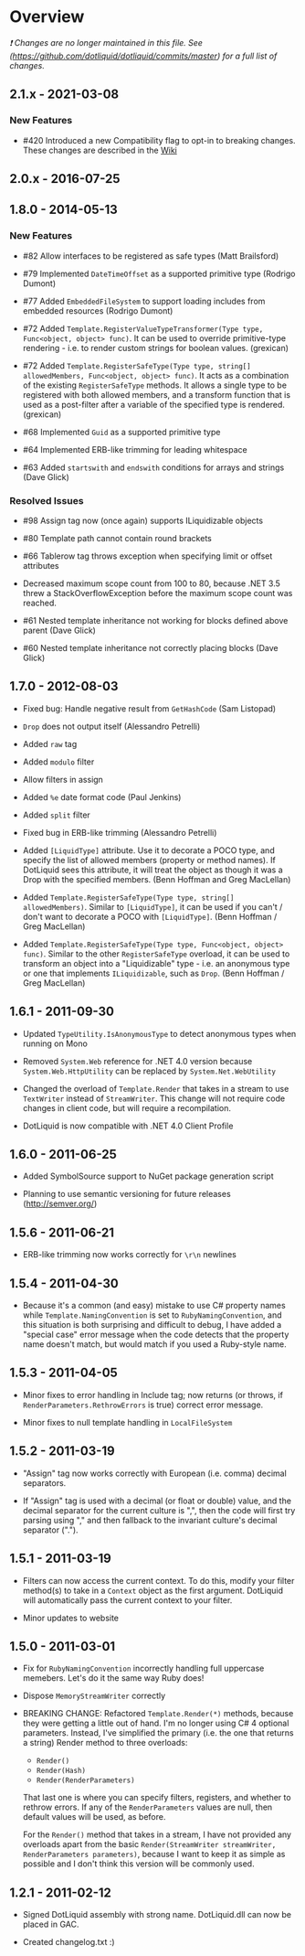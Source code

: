 # Overview

_:exclamation: Changes are no longer maintained in this file. See (https://github.com/dotliquid/dotliquid/commits/master) for a full list of changes._

## 2.1.x - 2021-03-08

### New Features

* \#420 Introduced a new Compatibility flag to opt-in to breaking changes. These changes are described in the [Wiki](https://github.com/dotliquid/dotliquid/wiki/DotLiquid-Syntax-Compatibility#strict-liquid-syntax)

## 2.0.x - 2016-07-25

## 1.8.0 - 2014-05-13

### New Features

* \#82 Allow interfaces to be registered as safe types (Matt Brailsford)

* \#79 Implemented `DateTimeOffset` as a supported primitive type (Rodrigo Dumont)

* \#77 Added `EmbeddedFileSystem` to support loading includes from embedded resources (Rodrigo Dumont)

* \#72 Added `Template.RegisterValueTypeTransformer(Type type, Func<object, object> func)`. It can be used to
  override primitive-type rendering - i.e. to render custom strings for boolean values. (grexican)

* \#72 Added `Template.RegisterSafeType(Type type, string[] allowedMembers, Func<object, object> func)`. It acts as
  a combination of the existing `RegisterSafeType` methods. It allows a single type to be registered with both
  allowed members, and a transform function that is used as a post-filter after a variable of the specified type
  is rendered. (grexican)

* \#68 Implemented `Guid` as a supported primitive type

* \#64 Implemented ERB-like trimming for leading whitespace

* \#63 Added `startswith` and `endswith` conditions for arrays and strings (Dave Glick)

### Resolved Issues

* \#98 Assign tag now (once again) supports ILiquidizable objects

* \#80 Template path cannot contain round brackets

* \#66 Tablerow tag throws exception when specifying limit or offset attributes

* Decreased maximum scope count from 100 to 80, because .NET 3.5 threw a StackOverflowException
  before the maximum scope count was reached.

* \#61 Nested template inheritance not working for blocks defined above parent (Dave Glick)

* \#60 Nested template inheritance not correctly placing blocks (Dave Glick)

## 1.7.0 - 2012-08-03
* Fixed bug: Handle negative result from `GetHashCode` (Sam Listopad)

* `Drop` does not output itself (Alessandro Petrelli)

* Added `raw` tag

* Added `modulo` filter

* Allow filters in assign

* Added `%e` date format code (Paul Jenkins)

* Added `split` filter

* Fixed bug in ERB-like trimming (Alessandro Petrelli)

* Added `[LiquidType]` attribute. Use it to decorate a POCO type, and specify the list of allowed members
  (property or method names). If DotLiquid sees this attribute, it will treat the object as though it was a Drop
  with the specified members. (Benn Hoffman and Greg MacLellan)

* Added `Template.RegisterSafeType(Type type, string[] allowedMembers)`. Similar to `[LiquidType]`, it can be
  used if you can't / don't want to decorate a POCO with `[LiquidType]`. (Benn Hoffman / Greg MacLellan)

* Added `Template.RegisterSafeType(Type type, Func<object, object> func)`. Similar to the other `RegisterSafeType`
  overload, it can be used to transform an object into a "Liquidizable" type - i.e. an anonymous type or
  one that implements `ILiquidizable`, such as `Drop`. (Benn Hoffman / Greg MacLellan)

## 1.6.1 - 2011-09-30

* Updated `TypeUtility.IsAnonymousType` to detect anonymous types when running on Mono

* Removed `System.Web` reference for .NET 4.0 version because `System.Web.HttpUtility` can be replaced by `System.Net.WebUtility`

* Changed the overload of `Template.Render` that takes in a stream to use `TextWriter` instead of `StreamWriter`. This change
  will not require code changes in client code, but will require a recompilation.

* DotLiquid is now compatible with .NET 4.0 Client Profile

## 1.6.0 - 2011-06-25

* Added SymbolSource support to NuGet package generation script

* Planning to use semantic versioning for future releases (http://semver.org/)

## 1.5.6 - 2011-06-21

* ERB-like trimming now works correctly for `\r\n` newlines

## 1.5.4 - 2011-04-30

* Because it's a common (and easy) mistake to use C# property names while `Template.NamingConvention` is set to
  `RubyNamingConvention`, and this situation is both surprising and difficult to debug, I have added
  a "special case" error message when the code detects that the property name doesn't match, but would
  match if you used a Ruby-style name.

## 1.5.3 - 2011-04-05

* Minor fixes to error handling in Include tag; now returns (or throws, if `RenderParameters.RethrowErrors` is true)
  correct error message.

* Minor fixes to null template handling in `LocalFileSystem`

## 1.5.2 - 2011-03-19

* "Assign" tag now works correctly with European (i.e. comma) decimal separators.

* If "Assign" tag is used with a decimal (or float or double) value, and the decimal
  separator for the current culture is ",", then the code will first try parsing
  using "," and then fallback to the invariant culture's decimal separator (".").

## 1.5.1 - 2011-03-19

* Filters can now access the current context. To do this, modify your filter method(s) to take
  in a `Context` object as the first argument. DotLiquid will automatically pass the current
  context to your filter.

* Minor updates to website

## 1.5.0 - 2011-03-01

* Fix for `RubyNamingConvention` incorrectly handling full uppercase memebers.
  Let's do it the same way Ruby does!

* Dispose `MemoryStreamWriter` correctly

* BREAKING CHANGE: Refactored `Template.Render(*)` methods, because they were
  getting a little out of hand. I'm no longer using C# 4 optional parameters.
  Instead, I've simplified the primary (i.e. the one that returns a string) 
  Render method to three overloads:
  * `Render()`
  * `Render(Hash)`
  * `Render(RenderParameters)`
  
  That last one is where you can specify filters, registers, and whether to
  rethrow errors. If any of the `RenderParameters` values are null, then default
  values will be used, as before.
  
  For the `Render()` method that takes in a stream, I have not provided any
  overloads apart from the basic `Render(StreamWriter streamWriter,
  RenderParameters parameters)`, because I want to keep it as simple as possible
  and I don't think this version will be commonly used.

## 1.2.1 - 2011-02-12

* Signed DotLiquid assembly with strong name. DotLiquid.dll can now be placed in GAC.

* Created changelog.txt :)